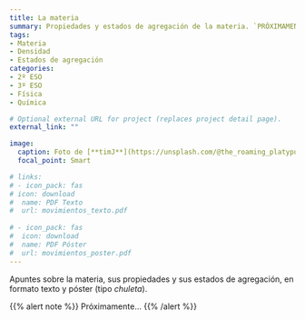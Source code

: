 ```yaml
---
title: La materia
summary: Propiedades y estados de agregación de la materia. `PRÓXIMAMENTE`
tags:
- Materia
- Densidad
- Estados de agregación
categories:
- 2º ESO
- 3º ESO
- Física
- Química

# Optional external URL for project (replaces project detail page).
external_link: ""

image:
  caption: Foto de [**timJ**](https://unsplash.com/@the_roaming_platypus) en [Unsplash](https://unsplash.com)
  focal_point: Smart

# links:
# - icon_pack: fas
# icon: download
#  name: PDF Texto
#  url: movimientos_texto.pdf
  
# - icon_pack: fas
#  icon: download
#  name: PDF Póster
#  url: movimientos_poster.pdf  
---
```


Apuntes sobre la materia, sus propiedades y sus estados de agregación, en formato texto y póster (tipo _chuleta_).

{{% alert note %}}
Próximamente...
{{% /alert %}}